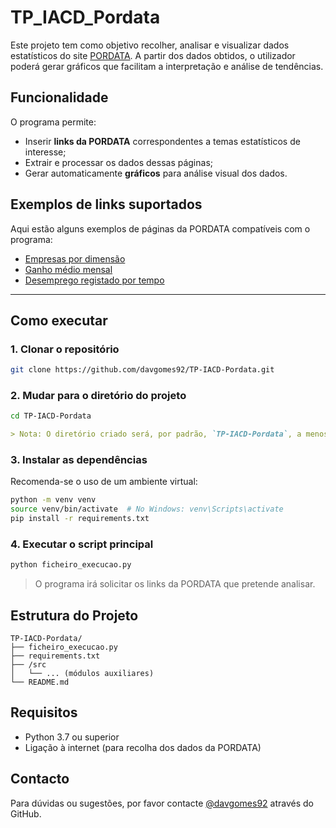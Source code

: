 # TP_IACD_Pordata

Este projeto tem como objetivo recolher, analisar e visualizar dados estatísticos do site [PORDATA](https://www.pordata.pt/pt/estatisticas). A partir dos dados obtidos, o utilizador poderá gerar gráficos que facilitam a interpretação e análise de tendências.

## Funcionalidade

O programa permite:

- Inserir **links da PORDATA** correspondentes a temas estatísticos de interesse;
- Extrair e processar os dados dessas páginas;
- Gerar automaticamente **gráficos** para análise visual dos dados.

## Exemplos de links suportados

Aqui estão alguns exemplos de páginas da PORDATA compatíveis com o programa:

- [Empresas por dimensão](https://www.pordata.pt/pt/estatisticas/empresas/caracterizacao-e-demografia/empresas-por-dimensao)
- [Ganho médio mensal](https://www.pordata.pt/pt/estatisticas/salarios-e-pensoes/salarios/ganho-medio-mensal)
- [Desemprego registado por tempo](https://www.pordata.pt/pt/estatisticas/emprego/populacao-desempregada/desemprego-registado-nos-centros-de-emprego-por-tempo)

---

## Como executar

### 1. Clonar o repositório

```bash
git clone https://github.com/davgomes92/TP-IACD-Pordata.git
```

### 2. Mudar para o diretório do projeto

```bash
cd TP-IACD-Pordata
```
```markdown
> Nota: O diretório criado será, por padrão, `TP-IACD-Pordata`, a menos que tenha especificado outro nome ao clonar.
```

### 3. Instalar as dependências

Recomenda-se o uso de um ambiente virtual:

```bash
python -m venv venv
source venv/bin/activate  # No Windows: venv\Scripts\activate
pip install -r requirements.txt
```

### 4. Executar o script principal

```bash
python ficheiro_execucao.py
```

> O programa irá solicitar os links da PORDATA que pretende analisar.


## Estrutura do Projeto

```
TP-IACD-Pordata/
├── ficheiro_execucao.py
├── requirements.txt
├── /src
│   └── ... (módulos auxiliares)
└── README.md
```

## Requisitos

- Python 3.7 ou superior
- Ligação à internet (para recolha dos dados da PORDATA)

## Contacto

Para dúvidas ou sugestões, por favor contacte [@davgomes92](https://github.com/davgomes92) através do GitHub.
